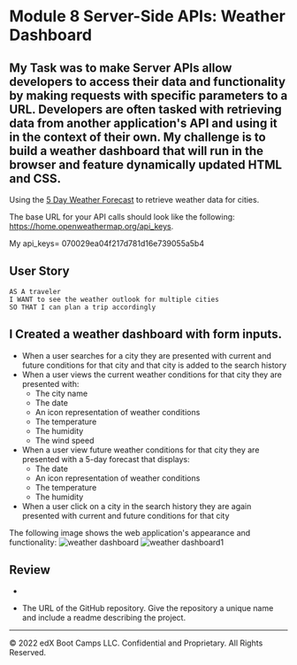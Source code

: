 # Module 8 Server-Side APIs: Weather Dashboard

## My Task was to make Server APIs allow developers to access their data and functionality by making requests with specific parameters to a URL. Developers are often tasked with retrieving data from another application's API and using it in the context of their own. My challenge is to build a weather dashboard that will run in the browser and feature dynamically updated HTML and CSS.

Using the [5 Day Weather Forecast](https://openweathermap.org/forecast5) to retrieve weather data for cities. 

The base URL for your API calls should look like the following: https://home.openweathermap.org/api_keys.

My api_keys= 070029ea04f217d781d16e739055a5b4


## User Story

```text
AS A traveler
I WANT to see the weather outlook for multiple cities
SO THAT I can plan a trip accordingly
```

## I Created a weather dashboard with form inputs.
  * When a user searches for a city they are presented with current and future conditions for that city and that city is added to the search history
  * When a user views the current weather conditions for that city they are presented with:
    * The city name
    * The date
    * An icon representation of weather conditions
    * The temperature
    * The humidity
    * The wind speed
  * When a user view future weather conditions for that city they are presented with a 5-day forecast that displays:
    * The date
    * An icon representation of weather conditions
    * The temperature
    * The humidity
  * When a user click on a city in the search history they are again presented with current and future conditions for that city


The following image shows the web application's appearance and functionality:
![weather dashboard](https://user-images.githubusercontent.com/118730175/219900521-f3e796c6-e480-4907-a012-9e08b97880ec.png)
![weather dashboard1](https://user-images.githubusercontent.com/118730175/219900576-0875b038-3f9f-438e-b433-c3073f5dacb0.png)

## Review

* 

* The URL of the GitHub repository. Give the repository a unique name and include a readme describing the project.

---

© 2022 edX Boot Camps LLC. Confidential and Proprietary. All Rights Reserved.
